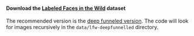 #### Download the [Labeled Faces in the Wild](http://vis-www.cs.umass.edu/lfw/) dataset
The recommended version is the [deep funneled version](http://vis-www.cs.umass.edu/lfw/lfw-deepfunneled.tgz). 
The code will look for images recursively in the `data/lfw-deepfunnelled` directory.
